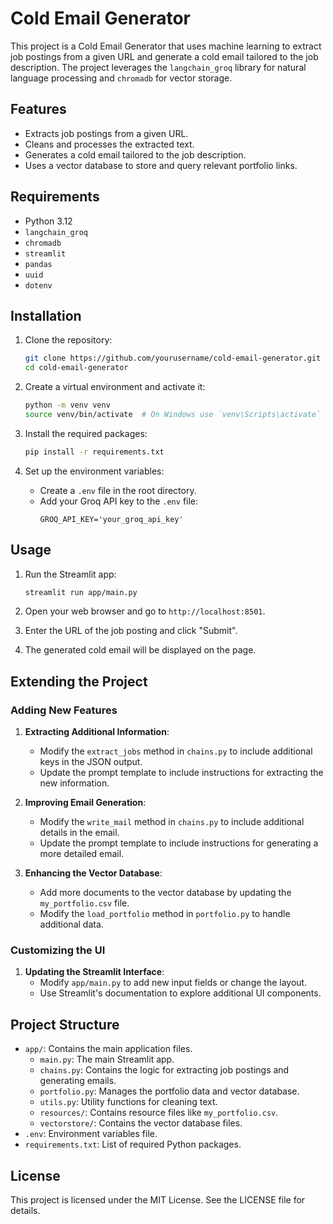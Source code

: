 # Cold Email Generator

This project is a Cold Email Generator that uses machine learning to extract job postings from a given URL and generate a cold email tailored to the job description. The project leverages the `langchain_groq` library for natural language processing and `chromadb` for vector storage.

## Features

- Extracts job postings from a given URL.
- Cleans and processes the extracted text.
- Generates a cold email tailored to the job description.
- Uses a vector database to store and query relevant portfolio links.

## Requirements

- Python 3.12
- `langchain_groq`
- `chromadb`
- `streamlit`
- `pandas`
- `uuid`
- `dotenv`

## Installation

1. Clone the repository:
    ```sh
    git clone https://github.com/yourusername/cold-email-generator.git
    cd cold-email-generator
    ```

2. Create a virtual environment and activate it:
    ```sh
    python -m venv venv
    source venv/bin/activate  # On Windows use `venv\Scripts\activate`
    ```

3. Install the required packages:
    ```sh
    pip install -r requirements.txt
    ```

4. Set up the environment variables:
    - Create a `.env` file in the root directory.
    - Add your Groq API key to the `.env` file:
        ```
        GROQ_API_KEY='your_groq_api_key'
        ```

## Usage

1. Run the Streamlit app:
    ```sh
    streamlit run app/main.py
    ```

2. Open your web browser and go to `http://localhost:8501`.

3. Enter the URL of the job posting and click "Submit".

4. The generated cold email will be displayed on the page.

## Extending the Project

### Adding New Features

1. **Extracting Additional Information**:
    - Modify the `extract_jobs` method in `chains.py` to include additional keys in the JSON output.
    - Update the prompt template to include instructions for extracting the new information.

2. **Improving Email Generation**:
    - Modify the `write_mail` method in `chains.py` to include additional details in the email.
    - Update the prompt template to include instructions for generating a more detailed email.

3. **Enhancing the Vector Database**:
    - Add more documents to the vector database by updating the `my_portfolio.csv` file.
    - Modify the `load_portfolio` method in `portfolio.py` to handle additional data.

### Customizing the UI

1. **Updating the Streamlit Interface**:
    - Modify `app/main.py` to add new input fields or change the layout.
    - Use Streamlit's documentation to explore additional UI components.

## Project Structure

- `app/`: Contains the main application files.
  - `main.py`: The main Streamlit app.
  - `chains.py`: Contains the logic for extracting job postings and generating emails.
  - `portfolio.py`: Manages the portfolio data and vector database.
  - `utils.py`: Utility functions for cleaning text.
  - `resources/`: Contains resource files like `my_portfolio.csv`.
  - `vectorstore/`: Contains the vector database files.
- `.env`: Environment variables file.
- `requirements.txt`: List of required Python packages.

## License

This project is licensed under the MIT License. See the LICENSE file for details.